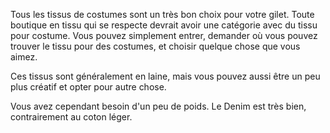 Tous les tissus de costumes sont un très bon choix pour votre gilet. Toute boutique en tissu qui se respecte devrait avoir une catégorie avec du tissu pour costume. Vous pouvez simplement entrer, demander où vous pouvez trouver le tissu pour des costumes, et choisir quelque chose que vous aimez.

Ces tissus sont généralement en laine, mais vous pouvez aussi être un peu plus créatif et opter pour autre chose.

<Note>

Vous avez cependant besoin d'un peu de poids. Le Denim est très bien, contrairement au coton léger.

</Note>


